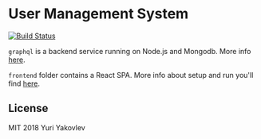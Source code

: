 # User Management System  
  
[![Build Status](https://travis-ci.com/yakovlevyuri/user-management-system.svg?branch=master)](https://travis-ci.com/yakovlevyuri/user-management-system)  
  
`graphql` is a backend service running on Node.js and Mongodb. More info [here](https://github.com/yakovlevyuri/user-management-system/tree/master/graphql).
 
`frontend` folder contains a React SPA. More info about setup and run you'll find [here](https://github.com/yakovlevyuri/user-management-system/tree/master/frontend/).

## License  
  
MIT 2018 Yuri Yakovlev

